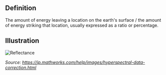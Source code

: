 ## Definition   

The amount of energy leaving a location on the earth's surface / the amount of energy striking that location, usually expressed as a ratio or percentage.  

## Illustration  

![Reflectance](https://jp.mathworks.com/help/images/atmosphericcorrection.png)

_Source: https://jp.mathworks.com/help/images/hyperspectral-data-correction.html_  
